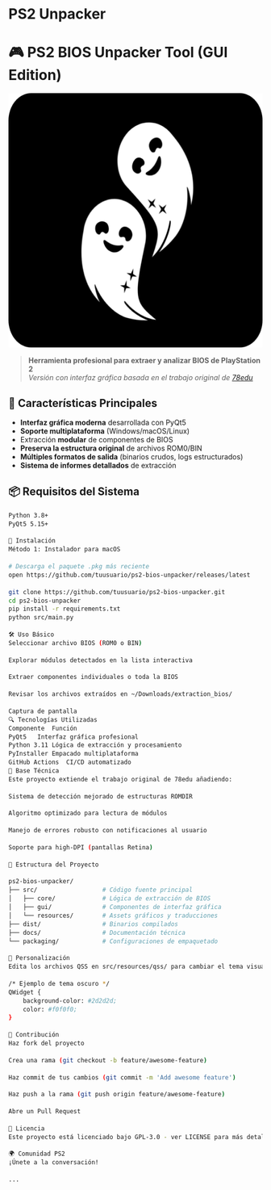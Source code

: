 # PS2 Unpacker
# 🎮 PS2 BIOS Unpacker Tool (GUI Edition)

![Banner del Proyecto](src/resources/icons/png/512.png)

> **Herramienta profesional para extraer y analizar BIOS de PlayStation 2**  
> *Versión con interfaz gráfica basada en el trabajo original de [78edu](https://github.com/78edu/playstation2-bios-extract)*

## 🌟 Características Principales

- **Interfaz gráfica moderna** desarrollada con PyQt5
- **Soporte multiplataforma** (Windows/macOS/Linux)
- Extracción **modular** de componentes de BIOS
- **Preserva la estructura original** de archivos ROM0/BIN
- **Múltiples formatos de salida** (binarios crudos, logs estructurados)
- **Sistema de informes detallados** de extracción

## 📦 Requisitos del Sistema

```bash
Python 3.8+
PyQt5 5.15+

🚀 Instalación
Método 1: Instalador para macOS

# Descarga el paquete .pkg más reciente
open https://github.com/tuusuario/ps2-bios-unpacker/releases/latest

git clone https://github.com/tuusuario/ps2-bios-unpacker.git
cd ps2-bios-unpacker
pip install -r requirements.txt
python src/main.py

🛠️ Uso Básico
Seleccionar archivo BIOS (ROM0 o BIN)

Explorar módulos detectados en la lista interactiva

Extraer componentes individuales o toda la BIOS

Revisar los archivos extraídos en ~/Downloads/extraction_bios/

Captura de pantalla
🔍 Tecnologías Utilizadas
Componente	Función
PyQt5	Interfaz gráfica profesional
Python 3.11	Lógica de extracción y procesamiento
PyInstaller	Empacado multiplataforma
GitHub Actions	CI/CD automatizado
🧠 Base Técnica
Este proyecto extiende el trabajo original de 78edu añadiendo:

Sistema de detección mejorado de estructuras ROMDIR

Algoritmo optimizado para lectura de módulos

Manejo de errores robusto con notificaciones al usuario

Soporte para high-DPI (pantallas Retina)

🧩 Estructura del Proyecto

ps2-bios-unpacker/
├── src/                  # Código fuente principal
│   ├── core/             # Lógica de extracción de BIOS
│   ├── gui/              # Componentes de interfaz gráfica
│   └── resources/        # Assets gráficos y traducciones
├── dist/                 # Binarios compilados
├── docs/                 # Documentación técnica
└── packaging/            # Configuraciones de empaquetado

🎨 Personalización
Edita los archivos QSS en src/resources/qss/ para cambiar el tema visual:

/* Ejemplo de tema oscuro */
QWidget {
    background-color: #2d2d2d;
    color: #f0f0f0;
}

🤝 Contribución
Haz fork del proyecto

Crea una rama (git checkout -b feature/awesome-feature)

Haz commit de tus cambios (git commit -m 'Add awesome feature')

Haz push a la rama (git push origin feature/awesome-feature)

Abre un Pull Request

📜 Licencia
Este proyecto está licenciado bajo GPL-3.0 - ver LICENSE para más detalles.

🌍 Comunidad PS2
¡Únete a la conversación!

...